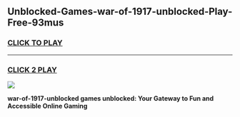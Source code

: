 
## Unblocked-Games-war-of-1917-unblocked-Play-Free-93mus
<h3>
<a href="https://premium76.site?title=war-of-1917-unblocked&ref=19M">CLICK TO PLAY</a></h3>
<hr>

<h3>
<a href="https://premium76.site?title=war-of-1917-unblocked&ref=19M">CLICK 2 PLAY</a>
  
</h3>

<a href="https://premium76.site?title=war-of-1917-unblocked&ref=19M"><img src="https://clearcache.store/games.png"></a>


**war-of-1917-unblocked games unblocked: Your Gateway to Fun and Accessible Online Gaming**
